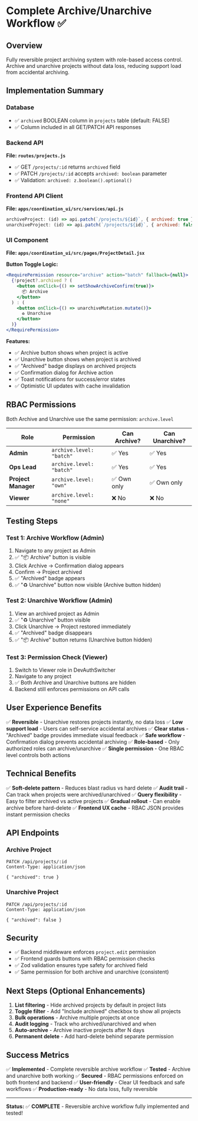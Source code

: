 # Complete Archive/Unarchive Workflow ✅

## Overview
Fully reversible project archiving system with role-based access control. Archive and unarchive projects without data loss, reducing support load from accidental archiving.

## Implementation Summary

### Database
- ✅ `archived` BOOLEAN column in `projects` table (default: FALSE)
- ✅ Column included in all GET/PATCH API responses

### Backend API
**File: `routes/projects.js`**
- ✅ GET `/projects/:id` returns `archived` field
- ✅ PATCH `/projects/:id` accepts `archived: boolean` parameter
- ✅ Validation: `archived: z.boolean().optional()`

### Frontend API Client
**File: `apps/coordination_ui/src/services/api.js`**
```javascript
archiveProject: (id) => api.patch(`/projects/${id}`, { archived: true }),
unarchiveProject: (id) => api.patch(`/projects/${id}`, { archived: false }),
```

### UI Component
**File: `apps/coordination_ui/src/pages/ProjectDetail.jsx`**

**Button Toggle Logic:**
```jsx
<RequirePermission resource="archive" action="batch" fallback={null}>
  {!project?.archived ? (
    <button onClick={() => setShowArchiveConfirm(true)}>
      📦 Archive
    </button>
  ) : (
    <button onClick={() => unarchiveMutation.mutate()}>
      ♻️ Unarchive
    </button>
  )}
</RequirePermission>
```

**Features:**
- ✅ Archive button shows when project is active
- ✅ Unarchive button shows when project is archived
- ✅ "Archived" badge displays on archived projects
- ✅ Confirmation dialog for Archive action
- ✅ Toast notifications for success/error states
- ✅ Optimistic UI updates with cache invalidation

## RBAC Permissions

Both Archive and Unarchive use the same permission: `archive.level`

| Role | Permission | Can Archive? | Can Unarchive? |
|------|-----------|-------------|---------------|
| **Admin** | `archive.level: "batch"` | ✅ Yes | ✅ Yes |
| **Ops Lead** | `archive.level: "batch"` | ✅ Yes | ✅ Yes |
| **Project Manager** | `archive.level: "own"` | ✅ Own only | ✅ Own only |
| **Viewer** | `archive.level: "none"` | ❌ No | ❌ No |

## Testing Steps

### Test 1: Archive Workflow (Admin)
1. Navigate to any project as Admin
2. ✅ "📦 Archive" button is visible
3. Click Archive → Confirmation dialog appears
4. Confirm → Project archived
5. ✅ "Archived" badge appears
6. ✅ "♻️ Unarchive" button now visible (Archive button hidden)

### Test 2: Unarchive Workflow (Admin)
1. View an archived project as Admin
2. ✅ "♻️ Unarchive" button visible
3. Click Unarchive → Project restored immediately
4. ✅ "Archived" badge disappears
5. ✅ "📦 Archive" button returns (Unarchive button hidden)

### Test 3: Permission Check (Viewer)
1. Switch to Viewer role in DevAuthSwitcher
2. Navigate to any project
3. ✅ Both Archive and Unarchive buttons are hidden
4. Backend still enforces permissions on API calls

## User Experience Benefits

✅ **Reversible** - Unarchive restores projects instantly, no data loss
✅ **Low support load** - Users can self-service accidental archives
✅ **Clear status** - "Archived" badge provides immediate visual feedback
✅ **Safe workflow** - Confirmation dialog prevents accidental archiving
✅ **Role-based** - Only authorized roles can archive/unarchive
✅ **Single permission** - One RBAC level controls both actions

## Technical Benefits

✅ **Soft-delete pattern** - Reduces blast radius vs hard delete
✅ **Audit trail** - Can track when projects were archived/unarchived
✅ **Query flexibility** - Easy to filter archived vs active projects
✅ **Gradual rollout** - Can enable archive before hard-delete
✅ **Frontend UX cache** - RBAC JSON provides instant permission checks

## API Endpoints

### Archive Project
```http
PATCH /api/projects/:id
Content-Type: application/json

{ "archived": true }
```

### Unarchive Project
```http
PATCH /api/projects/:id
Content-Type: application/json

{ "archived": false }
```

## Security

- ✅ Backend middleware enforces `project.edit` permission
- ✅ Frontend guards buttons with RBAC permission checks
- ✅ Zod validation ensures type safety for archived field
- ✅ Same permission for both archive and unarchive (consistent)

## Next Steps (Optional Enhancements)

1. **List filtering** - Hide archived projects by default in project lists
2. **Toggle filter** - Add "Include archived" checkbox to show all projects
3. **Bulk operations** - Archive multiple projects at once
4. **Audit logging** - Track who archived/unarchived and when
5. **Auto-archive** - Archive inactive projects after N days
6. **Permanent delete** - Add hard-delete behind separate permission

## Success Metrics

✅ **Implemented** - Complete reversible archive workflow
✅ **Tested** - Archive and unarchive both working
✅ **Secured** - RBAC permissions enforced on both frontend and backend
✅ **User-friendly** - Clear UI feedback and safe workflows
✅ **Production-ready** - No data loss, fully reversible

---

**Status:** ✅ **COMPLETE** - Reversible archive workflow fully implemented and tested!
